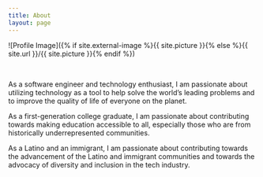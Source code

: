 ```yaml
---
title: About
layout: page
---
```


![Profile Image]({% if site.external-image %}{{ site.picture }}{% else %}{{ site.url }}/{{ site.picture }}{% endif %})

<br>

<p>As a software engineer and technology enthusiast, I am passionate about utilizing technology as a tool to help solve the world’s leading problems and to improve the quality of life of everyone on the planet.</p>

<p>As a first-generation college graduate, I am passionate about contributing towards making education accessible to all, especially those who are from historically underrepresented communities.</p>

<p>As a Latino and an immigrant, I am passionate about contributing towards the advancement of the Latino and immigrant communities and towards the advocacy of diversity and inclusion in the tech industry.</p>
